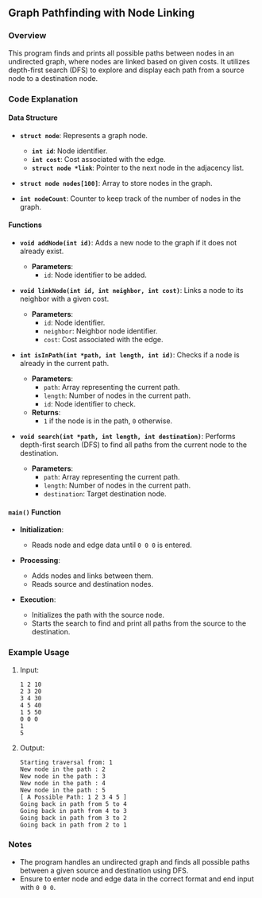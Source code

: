 ## Graph Pathfinding with Node Linking

### Overview

This program finds and prints all possible paths between nodes in an undirected graph, where nodes are linked based on given costs. It utilizes depth-first search (DFS) to explore and display each path from a source node to a destination node.

### Code Explanation

#### Data Structure

- **`struct node`**: Represents a graph node.
  - **`int id`**: Node identifier.
  - **`int cost`**: Cost associated with the edge.
  - **`struct node *link`**: Pointer to the next node in the adjacency list.

- **`struct node nodes[100]`**: Array to store nodes in the graph.

- **`int nodeCount`**: Counter to keep track of the number of nodes in the graph.

#### Functions

- **`void addNode(int id)`**: Adds a new node to the graph if it does not already exist.
  - **Parameters**:
    - `id`: Node identifier to be added.

- **`void linkNode(int id, int neighbor, int cost)`**: Links a node to its neighbor with a given cost.
  - **Parameters**:
    - `id`: Node identifier.
    - `neighbor`: Neighbor node identifier.
    - `cost`: Cost associated with the edge.

- **`int isInPath(int *path, int length, int id)`**: Checks if a node is already in the current path.
  - **Parameters**:
    - `path`: Array representing the current path.
    - `length`: Number of nodes in the current path.
    - `id`: Node identifier to check.
  - **Returns**:
    - `1` if the node is in the path, `0` otherwise.

- **`void search(int *path, int length, int destination)`**: Performs depth-first search (DFS) to find all paths from the current node to the destination.
  - **Parameters**:
    - `path`: Array representing the current path.
    - `length`: Number of nodes in the current path.
    - `destination`: Target destination node.

#### `main()` Function

- **Initialization**:
  - Reads node and edge data until `0 0 0` is entered.

- **Processing**:
  - Adds nodes and links between them.
  - Reads source and destination nodes.

- **Execution**:
  - Initializes the path with the source node.
  - Starts the search to find and print all paths from the source to the destination.

### Example Usage

1. Input:
    ```
    1 2 10
    2 3 20
    3 4 30
    4 5 40
    1 5 50
    0 0 0
    1
    5
    ```

2. Output:
    ```
    Starting traversal from: 1
    New node in the path : 2
    New node in the path : 3
    New node in the path : 4
    New node in the path : 5
    [ A Possible Path: 1 2 3 4 5 ]
    Going back in path from 5 to 4
    Going back in path from 4 to 3
    Going back in path from 3 to 2
    Going back in path from 2 to 1
    ```

### Notes

- The program handles an undirected graph and finds all possible paths between a given source and destination using DFS.
- Ensure to enter node and edge data in the correct format and end input with `0 0 0`.
